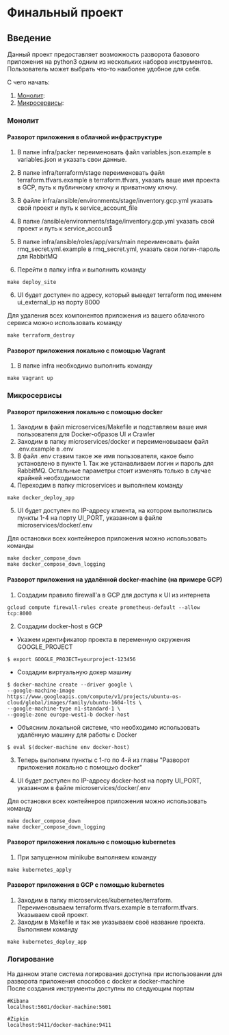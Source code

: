 # Финальный проект

## Введение

Данный проект предоставляет возможность разворота базового приложения на python3 одним из нескольких наборов инструментов. Пользователь может выбрать что-то наиболее удобное для себя.

С чего начать:

1. [Монолит](https://github.com/finrerty/finalproject#%D0%BC%D0%BE%D0%BD%D0%BE%D0%BB%D0%B8%D1%82):
2. [Микросервисы](https://github.com/finrerty/finalproject#%D0%BC%D0%B8%D0%BA%D1%80%D0%BE%D1%81%D0%B5%D1%80%D0%B2%D0%B8%D1%81%D1%8B):


### Монолит

#### Разворот приложения в облачной инфраструктуре
1. В папке infra/packer переименовать файл variables.json.example в variables.json и указать свои данные.
2. В папке infra/terraform/stage переименовать файл terraform.tfvars.example в terraform.tfvars, указать ваше имя проекта в GCP, путь к публичному ключу и приватному ключу.
3. В файле infra/ansible/environments/stage/inventory.gcp.yml указать свой проект и путь к service_account_file
4. В папке /ansible/environments/stage/inventory.gcp.yml указать свой проект и путь к service_accoun$
4. В папке infra/ansible/roles/app/vars/main переименовать файл rmq_secret.yml.example в rmq_secret.yml, указать свои логин-пароль для RabbitMQ

5. Перейти в папку infra и выполнить команду
```
make deploy_site
```
6. UI будет доступен по адресу, который выведет terraform под именем ui_external_ip на порту 8000

Для удаления всех компонентов приложения из вашего облачного сервиса можно использовать команду
```
make terraform_destroy
```

#### Разворот приложения локально с помощью Vagrant
1. В папке infra необходимо выполнить команду
```
make Vagrant up
```

### Микросервисы

#### Разворот приложения локально с помощью docker
1. Заходим в файл microservices/Makefile и подставляем ваше имя пользователя для Docker-образов UI и Crawler
2. Заходим в папку microservices/docker и переименовываем файл .env.example в .env
3. В файл .env ставим такое же имя пользователя, какое было установлено в пункте 1. Так же устанавливаем логин и пароль для RabbitMQ. Остальные параметры стоит изменять только в случае крайней необходимости
4. Переходим в папку microservices и выполняем команду
```
make docker_deploy_app
```
5. UI будет доступен по IP-адресу клиента, на котором выполнялись пункты 1-4 на порту UI_PORT, указанном в файле microservices/docker/.env

Для остановки всех контейнеров приложения можно использовать команды
```
make docker_compose_down
make docker_compose_down_logging
```

#### Разворот приложения на удалённой docker-machine (на примере GCP)
1. Создадим правило firewall'а в GCP для доступа к UI из интернета
```
gcloud compute firewall-rules create prometheus-default --allow tcp:8000
```
2. Создадим docker-host в GCP
- Укажем идентификатор проекта в переменную окружения GOOGLE_PROJECT
```
$ export GOOGLE_PROJECT=yourproject-123456
```
- Создадим виртуальную докер машину
```
$ docker-machine create --driver google \
--google-machine-image https://www.googleapis.com/compute/v1/projects/ubuntu-os-cloud/global/images/family/ubuntu-1604-lts \
--google-machine-type n1-standard-1 \
--google-zone europe-west1-b docker-host
```

- Объясним локальной системе, что необходимо использовать удалённую машину для работы с Docker
```
$ eval $(docker-machine env docker-host)
```

3. Теперь выполним пункты с 1-го по 4-й из главы "Разворот приложения локально с помощью docker"

4. UI будет доступен по IP-адресу docker-host на порту UI_PORT, указанном в файле microservices/docker/.env

Для остановки всех контейнеров приложения можно использовать команду
```
make docker_compose_down
make docker_compose_down_logging
```

#### Разворот приложения локально с помощью kubernetes
1. При запущенном minikube выполняем команду
```
make kubernetes_apply
```

#### Разворот приложения в GCP с помощью kubernetes
1. Заходим в папку microservices/kubernetes/terraform. Переименовываем terraform.tfvars.example в terraform.tfvars. Указываем свой проект.
2. Заходим в Makefile и так же указываем своё название проекта. Выполняем команду
```
make kubernetes_deploy_app
```

### Логирование

На данном этапе система логирования доступна при использовании для разворота приложения способов с docker и docker-machine  
После создания инструменты доступны по следующим портам
```
#Kibana
localhost:5601/docker-machine:5601

#Zipkin
localhost:9411/docker-machine:9411
```
